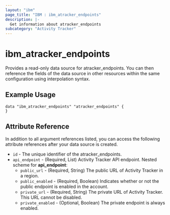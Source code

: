 ```yaml
---
layout: "ibm"
page_title: "IBM : ibm_atracker_endpoints"
description: |-
  Get information about atracker_endpoints
subcategory: "Activity Tracker"
---
```


# ibm_atracker_endpoints

Provides a read-only data source for atracker_endpoints. You can then reference the fields of the data source in other resources within the same configuration using interpolation syntax.

## Example Usage

```hcl
data "ibm_atracker_endpoints" "atracker_endpoints" {
}
```


## Attribute Reference

In addition to all argument references listed, you can access the following attribute references after your data source is created.

* `id` - The unique identifier of the atracker_endpoints.
* `api_endpoint` - (Required, List) Activity Tracker API endpoint.
Nested scheme for **api_endpoint**:
	* `public_url` - (Required, String) The public URL of Activity Tracker in a region.
	* `public_enabled` - (Required, Boolean) Indicates whether or not the public endpoint is enabled in the account.
	* `private_url` - (Required, String) The private URL of Activity Tracker. This URL cannot be disabled.
	* `private_enabled` - (Optional, Boolean) The private endpoint is always enabled.

